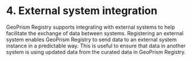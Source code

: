 # 4. External system integration

GeoPrism Registry supports integrating with external systems to help facilitate the exchange of data between systems. Registering an external system enables GeoPrism Registry to send data to an external system instance in a predictable way. This is useful to ensure that data in another system is using updated data from the curated data in GeoPrism Registry.

